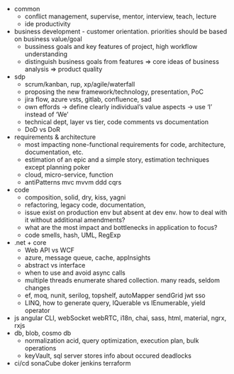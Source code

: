 * common
  * conflict management, supervise, mentor, interview, teach, lecture
  * ide productivity
* business development - customer orientation. priorities should be based on business value/goal
  * bussiness goals and key features of project, high workflow understanding
  * distinguish business goals from features => core ideas of business analysis => product quality
* sdp
  * scrum/kanban, rup, xp/agile/waterfall
  * proposing the new framework/technology, presentation, PoC
  * jira flow, azure vsts, gitlab, confluence, sad
  * own effords -> define clearly individual’s value aspects -> use ‘I’ instead of ‘We’
  * technical dept, layer vs tier, code comments vs documentation
  * DoD vs DoR
* requirements & architecture
  * most impacting none-functional requirements for code, architecture, documentation, etc.
  * estimation of an epic and a simple story, estimation techniques except planning poker
  * cloud, micro-service, function
  * antiPatterns mvc mvvm ddd cqrs
* code
  * composition, solid, dry, kiss, yagni
  * refactoring, legacy code, documentation, 
  * issue exist on production env but absent at dev env. how to deal with it without additional amendments?
  * what are the most impact and bottlenecks in application to focus?
  * code smells, hash, UML, RegExp
* .net + core
  * Web API vs WCF
  * azure, message queue, cache, appInsights
  * abstract vs interface
  * when to use and avoid async calls
  * multiple threads enumerate shared collection. many reads, seldom changes
  * ef, moq, nunit, serilog, topshelf, autoMapper sendGrid jwt sso
  * LINQ, how to generate query, IQuerable vs IEnumerable, yield operator
* js angular CLI, webSocket webRTC, i18n, chai, sass, html, material, ngrx, rxjs
* db, blob, cosmo db
  * normalization acid, query optimization, execution plan, bulk operations
  * keyVault, sql server stores info about occured deadlocks
* ci/cd sonaСube doker jenkins terraform
